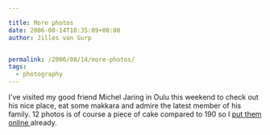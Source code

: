 ```yaml
---

title: More photos
date: 2006-08-14T18:35:09+00:00
author: Jilles van Gurp


permalink: /2006/08/14/more-photos/
tags:
  - photography
---
```

I've visited my good friend Michel Jaring in Oulu this weekend to check out his nice place, eat some makkara and admire the latest member of his family. 12 photos is of course a piece of cake compared to 190 so I [put them online ](https://www.jillesvangurp.com/Album/2006/2006%20VIII%20Oulu/index.html)already.